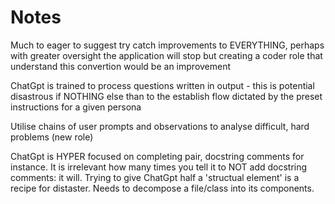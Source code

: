 # Notes

Much to eager to suggest try catch improvements to EVERYTHING, perhaps with greater oversight the application will stop
but creating a coder role that understand this convertion would be an improvement

ChatGpt is trained to process questions written in output - this is potential disastrous if NOTHING else than to the
establish flow dictated by the preset instructions for a given persona

Utilise chains of user prompts and observations to analyse difficult, hard problems (new role)

ChatGpt is HYPER focused on completing pair, docstring comments for instance. It is irrelevant how many times you tell it
to NOT add docstring comments: it will.
Trying to give ChatGpt half a 'structual element' is a recipe for distaster. Needs to decompose a file/class into its
components.
